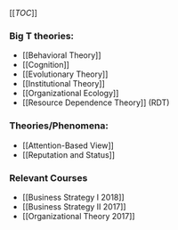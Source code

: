 [[_TOC_]]

### Big T theories:

* [[Behavioral Theory]]
* [[Cognition]]
* [[Evolutionary Theory]]
* [[Institutional Theory]]
* [[Organizational Ecology]]
* [[Resource Dependence Theory]] (RDT)

### Theories/Phenomena:
* [[Attention-Based View]]
* [[Reputation and Status]]

### Relevant Courses
* [[Business Strategy I 2018]]
* [[Business Strategy II 2017]]
* [[Organizational Theory 2017]]
